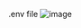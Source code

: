 .env file
![image](https://github.com/user-attachments/assets/405fbb87-a467-41ad-bd5e-fe6a8dc0c55d)
